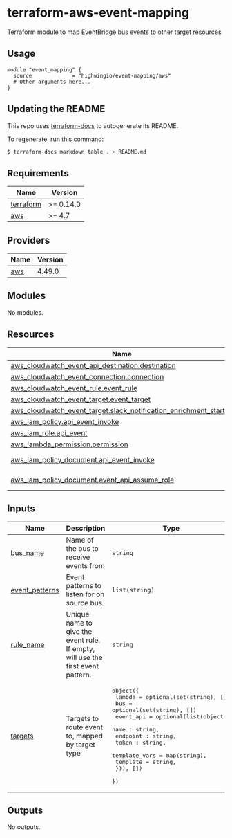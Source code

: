 # terraform-aws-event-mapping
Terraform module to map EventBridge bus events to other target resources

## Usage

```hcl
module "event_mapping" {
  source             = "highwingio/event-mapping/aws"
  # Other arguments here...
}
```

## Updating the README

This repo uses [terraform-docs](https://github.com/segmentio/terraform-docs) to autogenerate its README.

To regenerate, run this command:

```bash
$ terraform-docs markdown table . > README.md
```

## Requirements

| Name | Version |
|------|---------|
| <a name="requirement_terraform"></a> [terraform](#requirement\_terraform) | >= 0.14.0 |
| <a name="requirement_aws"></a> [aws](#requirement\_aws) | >= 4.7 |

## Providers

| Name | Version |
|------|---------|
| <a name="provider_aws"></a> [aws](#provider\_aws) | 4.49.0 |

## Modules

No modules.

## Resources

| Name | Type |
|------|------|
| [aws_cloudwatch_event_api_destination.destination](https://registry.terraform.io/providers/hashicorp/aws/latest/docs/resources/cloudwatch_event_api_destination) | resource |
| [aws_cloudwatch_event_connection.connection](https://registry.terraform.io/providers/hashicorp/aws/latest/docs/resources/cloudwatch_event_connection) | resource |
| [aws_cloudwatch_event_rule.event_rule](https://registry.terraform.io/providers/hashicorp/aws/latest/docs/resources/cloudwatch_event_rule) | resource |
| [aws_cloudwatch_event_target.event_target](https://registry.terraform.io/providers/hashicorp/aws/latest/docs/resources/cloudwatch_event_target) | resource |
| [aws_cloudwatch_event_target.slack_notification_enrichment_started](https://registry.terraform.io/providers/hashicorp/aws/latest/docs/resources/cloudwatch_event_target) | resource |
| [aws_iam_policy.api_event_invoke](https://registry.terraform.io/providers/hashicorp/aws/latest/docs/resources/iam_policy) | resource |
| [aws_iam_role.api_event](https://registry.terraform.io/providers/hashicorp/aws/latest/docs/resources/iam_role) | resource |
| [aws_lambda_permission.permission](https://registry.terraform.io/providers/hashicorp/aws/latest/docs/resources/lambda_permission) | resource |
| [aws_iam_policy_document.api_event_invoke](https://registry.terraform.io/providers/hashicorp/aws/latest/docs/data-sources/iam_policy_document) | data source |
| [aws_iam_policy_document.event_api_assume_role](https://registry.terraform.io/providers/hashicorp/aws/latest/docs/data-sources/iam_policy_document) | data source |

## Inputs

| Name | Description | Type | Default | Required |
|------|-------------|------|---------|:--------:|
| <a name="input_bus_name"></a> [bus\_name](#input\_bus\_name) | Name of the bus to receive events from | `string` | n/a | yes |
| <a name="input_event_patterns"></a> [event\_patterns](#input\_event\_patterns) | Event patterns to listen for on source bus | `list(string)` | n/a | yes |
| <a name="input_rule_name"></a> [rule\_name](#input\_rule\_name) | Unique name to give the event rule. If empty, will use the first event pattern. | `string` | `null` | no |
| <a name="input_targets"></a> [targets](#input\_targets) | Targets to route event to, mapped by target type | <pre>object({<br>    lambda = optional(set(string), [])<br>    bus    = optional(set(string), [])<br>    event_api = optional(list(object({<br>      name : string,<br>      endpoint : string,<br>      token : string,<br>      template_vars = map(string),<br>      template      = string,<br>    })), [])<br>  })</pre> | n/a | yes |

## Outputs

No outputs.
